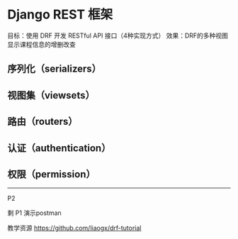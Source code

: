 # Django REST 框架

目标：使用 DRF 开发 RESTful API 接口（4种实现方式）
效果：DRF的多种视图显示课程信息的增删改查



## 序列化（serializers）
















## 视图集（viewsets）
















## 路由（routers）















## 认证（authentication）








## 权限（permission）













---




P2



剩 P1 演示postman


教学资源
https://github.com/liaogx/drf-tutorial
